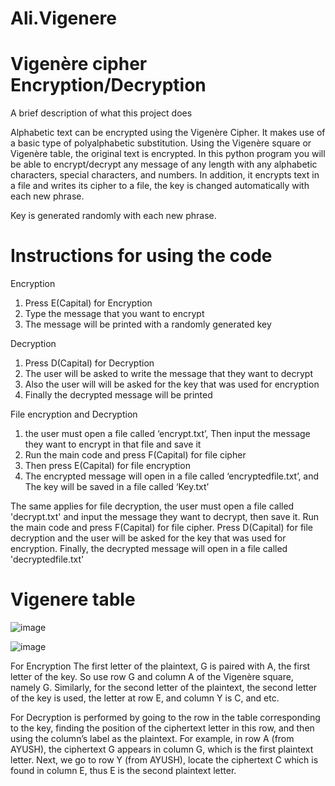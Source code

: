 # Ali.Vigenere
# Vigenère cipher Encryption/Decryption

A brief description of what this project does

Alphabetic text can be encrypted using the Vigenère Cipher. It makes use of a basic type of polyalphabetic substitution.
Using the Vigenère square or Vigenère table, the original text is encrypted.
In this python program you will be able to encrypt/decrypt any message of any length with any alphabetic characters, special characters, and numbers. In addition, it encrypts text in a file and writes its cipher to a file, the key is changed automatically with each new phrase.

Key is generated randomly with each new phrase.

# Instructions for using the code
Encryption

1) Press E(Capital) for Encryption
2) Type the message that you want to encrypt 
3) The message will be printed with a randomly generated key

Decryption

1) Press D(Capital) for Decryption
2) The user will be asked to write the message that they want to decrypt
3) Also the user will will be asked for the key that was used for encryption
4) Finally the decrypted message will be printed

File encryption and Decryption

1) the user must open a file called ‘encrypt.txt’, Then input the message they want to encrypt in that file and save it
2) Run the main code and press F(Capital) for file cipher
3) Then press E(Capital) for file encryption 
4) The encrypted message will open in a file called ‘encryptedfile.txt’, and The key will be saved in a file called ‘Key.txt’

The same applies for file decryption, the user must open a file called 'decrypt.txt' and input the message they want to decrypt, then save it. Run the main code and press F(Capital) for file cipher. Press D(Capital) for file decryption and the user will be asked for the key that was used for encryption. Finally, the decrypted message will open in a file called 'decryptedfile.txt'

# Vigenere table
![image](https://user-images.githubusercontent.com/114480187/200598527-b00b79c0-2d12-4817-9d8f-31d1796ef8d0.png)

![image](https://user-images.githubusercontent.com/114480187/200599202-19fcd385-83ce-4bd1-aace-17eeeb2397aa.png)

For Encryption 
The first letter of the plaintext, G is paired with A, the first letter of the key. So use row G and column A of the Vigenère square, namely G. Similarly, for the second letter of the plaintext, the second letter of the key is used, the letter at row E, and column Y is C, and etc.

For Decryption
is performed by going to the row in the table corresponding to the key, finding the position of the ciphertext letter in this row, and then using the column’s label as the plaintext. For example, in row A (from AYUSH), the ciphertext G appears in column G, which is the first plaintext letter. Next, we go to row Y (from AYUSH), locate the ciphertext C which is found in column E, thus E is the second plaintext letter.
